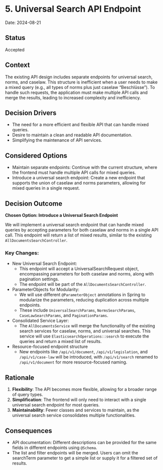 # 5. Universal Search API Endpoint

Date: 2024-08-21

## Status

Accepted

## Context

The existing API design includes separate endpoints for universal search, norms, and caselaw. This structure is
inefficient when a user needs to make a mixed query (e.g., all types of norms plus just caselaw “Beschlüsse”). To handle
such requests, the application must make multiple API calls and merge the results, leading to increased complexity and
inefficiency.

## Decision Drivers

- The need for a more efficient and flexible API that can handle mixed queries.
- Desire to maintain a clean and readable API documentation.
- Simplifying the maintenance of API services.

## Considered Options

- Maintain separate endpoints: Continue with the current structure, where the frontend must handle multiple API calls
  for mixed queries.
- Introduce a universal search endpoint: Create a new endpoint that supports the union of caselaw and norms parameters,
  allowing for mixed queries in a single request.

## Decision Outcome

**Chosen Option: Introduce a Universal Search Endpoint**

We will implement a universal search endpoint that can handle mixed queries by accepting parameters for both caselaw and
norms in a single API call. This endpoint will return a list of mixed results, similar to the existing
`AllDocumentsSearchController`.

### Key Changes:

- New Universal Search Endpoint:
    - This endpoint will accept a UniversalSearchRequest object, encompassing parameters for both caselaw and norms,
      along with pagination settings.
    - The endpoint will be part of the `AllDocumentsSearchController`.
- ParameterObjects for Modularity:
    - We will use different `@ParameterObject` annotations in Spring to modularize the parameters, reducing duplication
      across multiple endpoints.
    - These include `UniversalSearchParams`, `NormsSearchParams`, `CaseLawSearchParams`, and `PaginationParams`.
- Consolidated Service Layer:
    - The `AllDocumentsService` will merge the functionality of the existing search services for caselaw, norms, and
      universal searches. This service will use `ElasticsearchOperations::search` to execute the queries and return a
      mixed list of results.
- Resource-focused endpoint structure
  - New endpoints like `/api/v1/document`, `/api/v1/legislation`, and `/api/v1/case-law` will be introduced, with `/api/v1/search` renamed to `/api/v1/document` for more resource-focused naming.

## Rationale

1. **Flexibility**: The API becomes more flexible, allowing for a broader range of query types.
2. **Simplification**: The frontend will only need to interact with a single universal search endpoint for most queries.
3. **Maintainability**: Fewer classes and services to maintain, as the universal search service consolidates multiple functionalities.

## Consequences

- API documentation: Different descriptions can be provided for the same fields in different endpoints using `@Schema`.
- The list and filter endpoints will be merged. Users can omit the searchTerm parameter to get a simple list or supply it for a filtered set of results.
